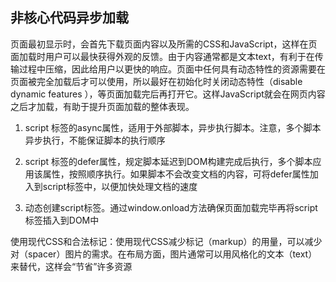 

## 非核心代码异步加载
页面最初显示时，会首先下载页面内容以及所需的CSS和JavaScript，这样在页面加载时用户可以最快获得外观的反馈。由于内容通常都是文本text，有利于在传输过程中压缩，因此给用户以更快的响应。页面中任何具有动态特性的资源需要在页面被完全加载后才可以使用，所以最好在初始化时关闭动态特性（disable dynamic features ），等页面加载完后再打开它。这样JavaScript就会在网页内容之后才加载，有助于提升页面加载的整体表现。

1. script 标签的async属性，适用于外部脚本，异步执行脚本。注意，多个脚本异步执行，不能保证脚本的执行顺序

2. script 标签的defer属性，规定脚本延迟到DOM构建完成后执行，多个脚本应用该属性，按照顺序执行。如果脚本不会改变文档的内容，可将defer属性加入到script标签中，以便加快处理文档的速度

3. 动态创建script标签。通过window.onload方法确保页面加载完毕再将script标签插入到DOM中





使用现代CSS和合法标记：使用现代CSS减少标记（markup）的用量，可以减少对（spacer）图片的需求。在布局方面，图片通常可以用风格化的文本（text）来替代，这样会“节省”许多资源